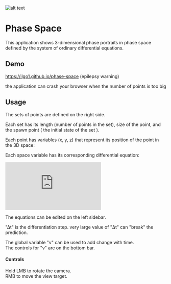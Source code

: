![alt text](https://github.com/Ilgo1/phase-space/blob/master/docs/1.PNG?raw=true)
# Phase Space
This application shows 3-dimensional phase portraits in phase space defined by the system of ordinary differential equations.

## Demo
https://ilgo1.github.io/phase-space
(epilepsy warning)

the application can crash your browser when the number of points is too big

## Usage



The sets of points are defined on the right side.

Each set has its length (number of points in the set), size of the point, and the spawn point ( the initial state of the set ).

Each point has variables (x, y, z) that represent its position of the point in the 3D space: 

Each space variable has its corresponding differential equation:

![equations](http://latex.codecogs.com/gif.latex?f%27%28x%29%2C%20%0Af%27%28y%29%2C%0Af%27%28z%29)

The equations can be edited on the left sidebar.


"Δt" is the differentiation step. very large value of "Δt" can "break" the prediction.

The global variable "v" can be used to add change with time.\
The controls for "v" are on the bottom bar.



#### Controls
Hold LMB to rotate the camera.\
RMB to move the view target.